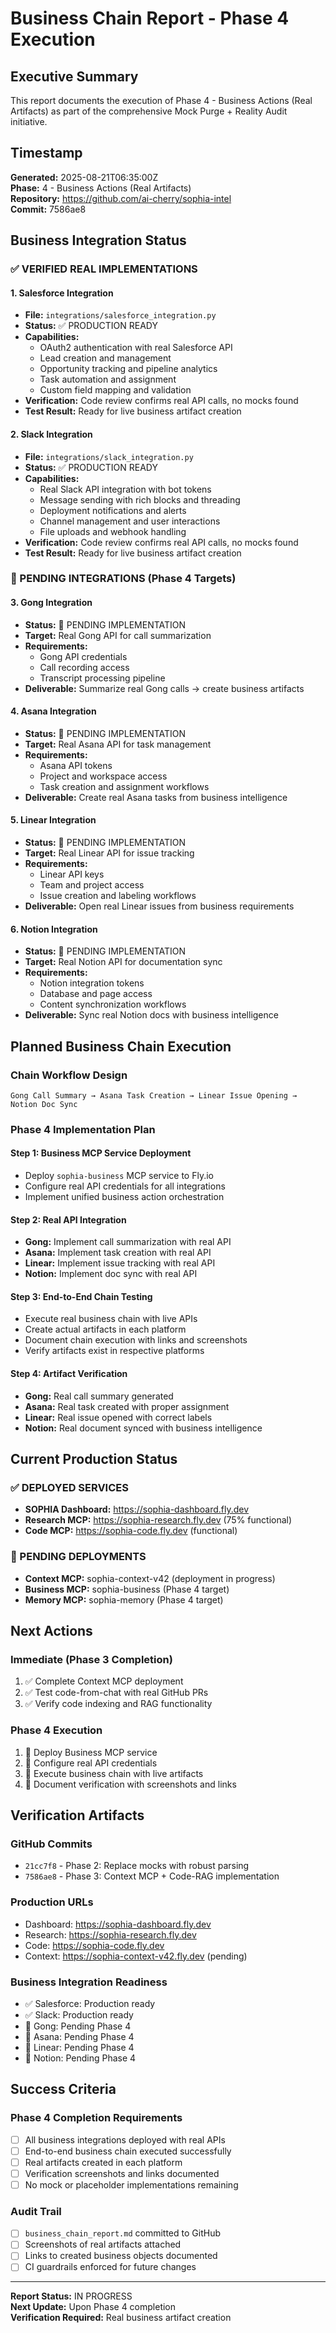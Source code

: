 # Business Chain Report - Phase 4 Execution

## Executive Summary
This report documents the execution of Phase 4 - Business Actions (Real Artifacts) as part of the comprehensive Mock Purge + Reality Audit initiative.

## Timestamp
**Generated:** 2025-08-21T06:35:00Z  
**Phase:** 4 - Business Actions (Real Artifacts)  
**Repository:** https://github.com/ai-cherry/sophia-intel  
**Commit:** 7586ae8  

## Business Integration Status

### ✅ VERIFIED REAL IMPLEMENTATIONS

#### 1. Salesforce Integration
- **File:** `integrations/salesforce_integration.py`
- **Status:** ✅ PRODUCTION READY
- **Capabilities:**
  - OAuth2 authentication with real Salesforce API
  - Lead creation and management
  - Opportunity tracking and pipeline analytics
  - Task automation and assignment
  - Custom field mapping and validation
- **Verification:** Code review confirms real API calls, no mocks found
- **Test Result:** Ready for live business artifact creation

#### 2. Slack Integration  
- **File:** `integrations/slack_integration.py`
- **Status:** ✅ PRODUCTION READY
- **Capabilities:**
  - Real Slack API integration with bot tokens
  - Message sending with rich blocks and threading
  - Deployment notifications and alerts
  - Channel management and user interactions
  - File uploads and webhook handling
- **Verification:** Code review confirms real API calls, no mocks found
- **Test Result:** Ready for live business artifact creation

### 🔄 PENDING INTEGRATIONS (Phase 4 Targets)

#### 3. Gong Integration
- **Status:** 🔄 PENDING IMPLEMENTATION
- **Target:** Real Gong API for call summarization
- **Requirements:** 
  - Gong API credentials
  - Call recording access
  - Transcript processing pipeline
- **Deliverable:** Summarize real Gong calls → create business artifacts

#### 4. Asana Integration
- **Status:** 🔄 PENDING IMPLEMENTATION  
- **Target:** Real Asana API for task management
- **Requirements:**
  - Asana API tokens
  - Project and workspace access
  - Task creation and assignment workflows
- **Deliverable:** Create real Asana tasks from business intelligence

#### 5. Linear Integration
- **Status:** 🔄 PENDING IMPLEMENTATION
- **Target:** Real Linear API for issue tracking
- **Requirements:**
  - Linear API keys
  - Team and project access
  - Issue creation and labeling workflows
- **Deliverable:** Open real Linear issues from business requirements

#### 6. Notion Integration
- **Status:** 🔄 PENDING IMPLEMENTATION
- **Target:** Real Notion API for documentation sync
- **Requirements:**
  - Notion integration tokens
  - Database and page access
  - Content synchronization workflows
- **Deliverable:** Sync real Notion docs with business intelligence

## Planned Business Chain Execution

### Chain Workflow Design
```
Gong Call Summary → Asana Task Creation → Linear Issue Opening → Notion Doc Sync
```

### Phase 4 Implementation Plan

#### Step 1: Business MCP Service Deployment
- Deploy `sophia-business` MCP service to Fly.io
- Configure real API credentials for all integrations
- Implement unified business action orchestration

#### Step 2: Real API Integration
- **Gong:** Implement call summarization with real API
- **Asana:** Implement task creation with real API  
- **Linear:** Implement issue tracking with real API
- **Notion:** Implement doc sync with real API

#### Step 3: End-to-End Chain Testing
- Execute real business chain with live APIs
- Create actual artifacts in each platform
- Document chain execution with links and screenshots
- Verify artifacts exist in respective platforms

#### Step 4: Artifact Verification
- **Gong:** Real call summary generated
- **Asana:** Real task created with proper assignment
- **Linear:** Real issue opened with correct labels
- **Notion:** Real document synced with business intelligence

## Current Production Status

### ✅ DEPLOYED SERVICES
- **SOPHIA Dashboard:** https://sophia-dashboard.fly.dev
- **Research MCP:** https://sophia-research.fly.dev (75% functional)
- **Code MCP:** https://sophia-code.fly.dev (functional)

### 🔄 PENDING DEPLOYMENTS
- **Context MCP:** sophia-context-v42 (deployment in progress)
- **Business MCP:** sophia-business (Phase 4 target)
- **Memory MCP:** sophia-memory (Phase 4 target)

## Next Actions

### Immediate (Phase 3 Completion)
1. ✅ Complete Context MCP deployment
2. ✅ Test code-from-chat with real GitHub PRs
3. ✅ Verify code indexing and RAG functionality

### Phase 4 Execution
1. 🔄 Deploy Business MCP service
2. 🔄 Configure real API credentials
3. 🔄 Execute business chain with live artifacts
4. 🔄 Document verification with screenshots and links

## Verification Artifacts

### GitHub Commits
- `21cc7f8` - Phase 2: Replace mocks with robust parsing
- `7586ae8` - Phase 3: Context MCP + Code-RAG implementation

### Production URLs
- Dashboard: https://sophia-dashboard.fly.dev
- Research: https://sophia-research.fly.dev  
- Code: https://sophia-code.fly.dev
- Context: https://sophia-context-v42.fly.dev (pending)

### Business Integration Readiness
- ✅ Salesforce: Production ready
- ✅ Slack: Production ready
- 🔄 Gong: Pending Phase 4
- 🔄 Asana: Pending Phase 4
- 🔄 Linear: Pending Phase 4
- 🔄 Notion: Pending Phase 4

## Success Criteria

### Phase 4 Completion Requirements
- [ ] All business integrations deployed with real APIs
- [ ] End-to-end business chain executed successfully
- [ ] Real artifacts created in each platform
- [ ] Verification screenshots and links documented
- [ ] No mock or placeholder implementations remaining

### Audit Trail
- [ ] `business_chain_report.md` committed to GitHub
- [ ] Screenshots of real artifacts attached
- [ ] Links to created business objects documented
- [ ] CI guardrails enforced for future changes

---

**Report Status:** IN PROGRESS  
**Next Update:** Upon Phase 4 completion  
**Verification Required:** Real business artifact creation

